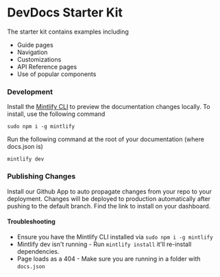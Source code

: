 # DevDocs Starter Kit

The starter kit contains examples including

- Guide pages
- Navigation
- Customizations
- API Reference pages
- Use of popular components

### Development

Install the [Mintlify CLI](https://www.npmjs.com/package/mintlify) to preview the documentation changes locally. To install, use the following command

```
sudo npm i -g mintlify
```

Run the following command at the root of your documentation (where docs.json is)

```
mintlify dev
```

### Publishing Changes

Install our Github App to auto propagate changes from your repo to your deployment. Changes will be deployed to production automatically after pushing to the default branch. Find the link to install on your dashboard. 

#### Troubleshooting
- Ensure you have the Mintlify CLI installed via `sudo npm i -g mintlify`
- Mintlify dev isn't running - Run `mintlify install` it'll re-install dependencies.
- Page loads as a 404 - Make sure you are running in a folder with `docs.json`
